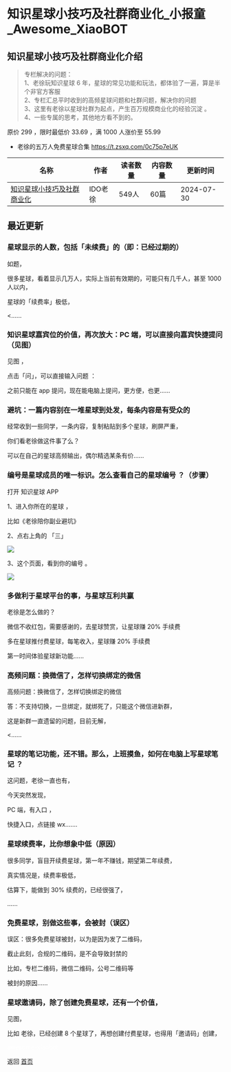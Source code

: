 # 知识星球小技巧及社群商业化_小报童_Awesome_XiaoBOT

## 知识星球小技巧及社群商业化介绍
> 专栏解决的问题：    
1、老徐玩知识星球 6 年，星球的常见功能和玩法，都体验了一遍，算是半个非官方客服    
2、专栏汇总平时收到的高频星球问题和社群问题，解决你的问题    
3、这里有老徐以星球社群为起点，产生百万规模商业化的经验沉淀 。    
4、一些专属的思考，其他地方看不到的。    
    
原价 299 ，限时最低价 33.69 ，满 1000 人涨价至 55.99    
    
* 老徐的五万人免费星球合集 https://t.zsxq.com/0c75p7eUK  
  


|名称|作者|读者数量|内容数量|更新时间|
|---|---|---|---|---|
|[知识星球小技巧及社群商业化](https://xiaobot.net/p/shequn?refer=0b133df9-27dc-423b-8101-639049001c13)|IDO老徐|549人|60篇|2024-07-30|

## 最近更新
### 星球显示的人数，包括「未续费」的（即：已经过期的）

如题，

很多星球，看着显示几万人，实际上当前有效期的，可能只有几千人，甚至 1000 人以内，

星球的「续费率」极低，

<......

### 知识星球嘉宾位的价值，再次放大：PC 端，可以直接向嘉宾快捷提问（见图）

见图 ，

点击「问」，可以直接输入问题 ：

之前只能在 app 提问，现在能电脑上提问，更方便，也更......

### 避坑：一篇内容别在一堆星球到处发，每条内容是有受众的

经常收到一些同学，一条内容，复制粘贴到多个星球，刷屏严重，

你们看老徐做这件事了么？

可以在自己的星球高频输出，偶尔精选某条有价......

### 编号是星球成员的唯一标识。怎么查看自己的星球编号 ？（步骤）

打开 知识星球 APP

1、进入你所在的星球 ，

比如《老徐陪你副业避坑》

2、点右上角的 「三」

![](https://static.xiaobot.net/file/2024-06-12/7466/84a5d4149bd7c8a75da5c8282e4ef737.png)

3、这个页面，看到你的编号 。

![](https://static.xiaobot.net/file/2024-06-12/7466/9e5212c7b2d17e129e47fa099a5760a4.png)

### 多做利于星球平台的事，与星球互利共赢

老徐是怎么做的？

微信不收红包，需要感谢的，去星球赞赏，让星球赚 20% 手续费

多在星球推付费星球，每笔收入，星球赚 20% 手续费

第一时间体验星球新功能......

### 高频问题：换微信了，怎样切换绑定的微信

高频问题：换微信了，怎样切换绑定的微信

答：不支持切换，一旦绑定，就绑死了，只能这个微信进新群，

这是新群一直遗留的问题，目前无解，

<......

### 星球的笔记功能，还不错。那么，上班摸鱼，如何在电脑上写星球笔记 ？

这问题，老徐一直也有，

今天突然发现，

PC 端，有入口 ，

快捷入口，点链接 wx.......

### 星球续费率，比你想象中低（原因）

很多同学，盲目开续费星球，第一年不赚钱，期望第二年续费，

真实情况是，续费率极低，

估算下，能做到 30% 续费的，已经很强了，

......

### 免费星球，别做这些事，会被封（误区）

误区：很多免费星球被封，以为是因为发了二维码，

截止此刻，合规的二维码，是不会导致封禁的

比如，专栏二维码，微信二维码，公号二维码等

被封的原因......

### 星球邀请码，除了创建免费星球，还有一个价值，

见图，

比如 老徐，已经创建 8 个星球了，再想创建付费星球，也得用「邀请码」创建，


<a href="https://github.com/Reno9527/awesome-xiaobot" style="color: white; text-decoration: none;">awesome-xiaobot</a>

返回 [首页](../README.md)

